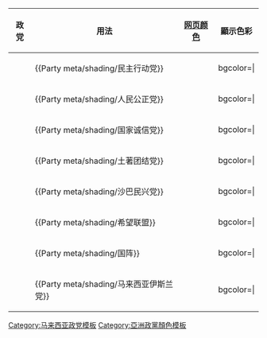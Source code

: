 <table>
<thead>
<tr class="header">
<th><p>政党</p></th>
<th><p>用法</p></th>
<th><p><a href="https://zh.wikipedia.org/wiki/网页颜色" title="wikilink">网页颜色</a></p></th>
<th><p>顯示色彩</p></th>
</tr>
</thead>
<tbody>
<tr class="odd">
<td></td>
<td><p>{{Party meta/shading/民主行动党}}</p></td>
<td></td>
<td><p>bgcolor=|</p></td>
</tr>
<tr class="even">
<td></td>
<td><p>{{Party meta/shading/人民公正党}}</p></td>
<td></td>
<td><p>bgcolor=|</p></td>
</tr>
<tr class="odd">
<td></td>
<td><p>{{Party meta/shading/国家诚信党}}</p></td>
<td></td>
<td><p>bgcolor=|</p></td>
</tr>
<tr class="even">
<td></td>
<td><p>{{Party meta/shading/土著团结党}}</p></td>
<td></td>
<td><p>bgcolor=|</p></td>
</tr>
<tr class="odd">
<td></td>
<td><p>{{Party meta/shading/沙巴民兴党}}</p></td>
<td></td>
<td><p>bgcolor=|</p></td>
</tr>
<tr class="even">
<td></td>
<td><p>{{Party meta/shading/希望联盟}}</p></td>
<td></td>
<td><p>bgcolor=|</p></td>
</tr>
<tr class="odd">
<td></td>
<td><p>{{Party meta/shading/国阵}}</p></td>
<td></td>
<td><p>bgcolor=|</p></td>
</tr>
<tr class="even">
<td></td>
<td><p>{{Party meta/shading/马来西亚伊斯兰党}}</p></td>
<td></td>
<td><p>bgcolor=|</p></td>
</tr>
</tbody>
</table>

[Category:马来西亚政党模板](https://zh.wikipedia.org/wiki/Category:马来西亚政党模板 "wikilink") [Category:亞洲政黨顏色模板](https://zh.wikipedia.org/wiki/Category:亞洲政黨顏色模板 "wikilink")